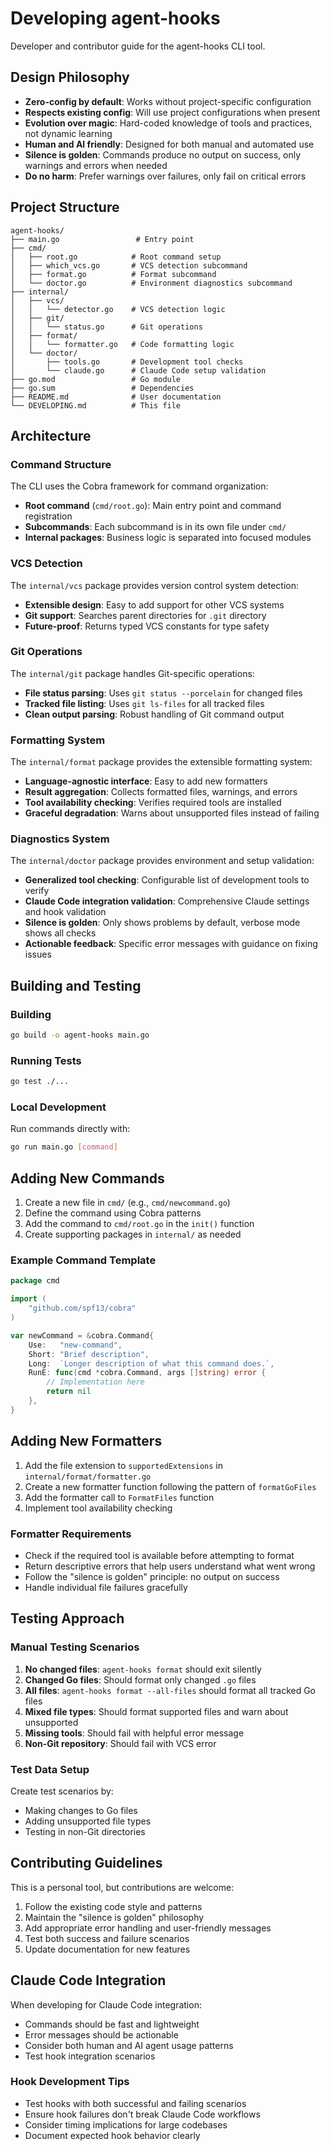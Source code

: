 # Developing agent-hooks

Developer and contributor guide for the agent-hooks CLI tool.

## Design Philosophy

- **Zero-config by default**: Works without project-specific configuration
- **Respects existing config**: Will use project configurations when present
- **Evolution over magic**: Hard-coded knowledge of tools and practices, 
  not dynamic learning
- **Human and AI friendly**: Designed for both manual and automated use
- **Silence is golden**: Commands produce no output on success, only warnings 
  and errors when needed
- **Do no harm**: Prefer warnings over failures, only fail on critical errors

## Project Structure

```
agent-hooks/
├── main.go                 # Entry point
├── cmd/
│   ├── root.go            # Root command setup
│   ├── which_vcs.go       # VCS detection subcommand
│   ├── format.go          # Format subcommand
│   └── doctor.go          # Environment diagnostics subcommand
├── internal/
│   ├── vcs/
│   │   └── detector.go    # VCS detection logic
│   ├── git/
│   │   └── status.go      # Git operations
│   ├── format/
│   │   └── formatter.go   # Code formatting logic
│   └── doctor/
│       ├── tools.go       # Development tool checks
│       └── claude.go      # Claude Code setup validation
├── go.mod                 # Go module
├── go.sum                 # Dependencies
├── README.md              # User documentation
└── DEVELOPING.md          # This file
```

## Architecture

### Command Structure

The CLI uses the Cobra framework for command organization:

- **Root command** (`cmd/root.go`): Main entry point and command registration
- **Subcommands**: Each subcommand is in its own file under `cmd/`
- **Internal packages**: Business logic is separated into focused modules

### VCS Detection

The `internal/vcs` package provides version control system detection:

- **Extensible design**: Easy to add support for other VCS systems
- **Git support**: Searches parent directories for `.git` directory
- **Future-proof**: Returns typed VCS constants for type safety

### Git Operations

The `internal/git` package handles Git-specific operations:

- **File status parsing**: Uses `git status --porcelain` for changed files
- **Tracked file listing**: Uses `git ls-files` for all tracked files
- **Clean output parsing**: Robust handling of Git command output

### Formatting System

The `internal/format` package provides the extensible formatting system:

- **Language-agnostic interface**: Easy to add new formatters
- **Result aggregation**: Collects formatted files, warnings, and errors
- **Tool availability checking**: Verifies required tools are installed
- **Graceful degradation**: Warns about unsupported files instead of failing

### Diagnostics System

The `internal/doctor` package provides environment and setup validation:

- **Generalized tool checking**: Configurable list of development tools to verify
- **Claude Code integration validation**: Comprehensive Claude settings and hook validation
- **Silence is golden**: Only shows problems by default, verbose mode shows all checks
- **Actionable feedback**: Specific error messages with guidance on fixing issues

## Building and Testing

### Building

```bash
go build -o agent-hooks main.go
```

### Running Tests

```bash
go test ./...
```

### Local Development

Run commands directly with:

```bash
go run main.go [command]
```

## Adding New Commands

1. Create a new file in `cmd/` (e.g., `cmd/newcommand.go`)
2. Define the command using Cobra patterns
3. Add the command to `cmd/root.go` in the `init()` function
4. Create supporting packages in `internal/` as needed

### Example Command Template

```go
package cmd

import (
    "github.com/spf13/cobra"
)

var newCommand = &cobra.Command{
    Use:   "new-command",
    Short: "Brief description",
    Long:  `Longer description of what this command does.`,
    RunE: func(cmd *cobra.Command, args []string) error {
        // Implementation here
        return nil
    },
}
```

## Adding New Formatters

1. Add the file extension to `supportedExtensions` in `internal/format/formatter.go`
2. Create a new formatter function following the pattern of `formatGoFiles`
3. Add the formatter call to `FormatFiles` function
4. Implement tool availability checking

### Formatter Requirements

- Check if the required tool is available before attempting to format
- Return descriptive errors that help users understand what went wrong
- Follow the "silence is golden" principle: no output on success
- Handle individual file failures gracefully

## Testing Approach

### Manual Testing Scenarios

1. **No changed files**: `agent-hooks format` should exit silently
2. **Changed Go files**: Should format only changed `.go` files
3. **All files**: `agent-hooks format --all-files` should format all tracked Go files
4. **Mixed file types**: Should format supported files and warn about unsupported
5. **Missing tools**: Should fail with helpful error message
6. **Non-Git repository**: Should fail with VCS error

### Test Data Setup

Create test scenarios by:
- Making changes to Go files
- Adding unsupported file types
- Testing in non-Git directories

## Contributing Guidelines

This is a personal tool, but contributions are welcome:

1. Follow the existing code style and patterns
2. Maintain the "silence is golden" philosophy
3. Add appropriate error handling and user-friendly messages
4. Test both success and failure scenarios
5. Update documentation for new features

## Claude Code Integration

When developing for Claude Code integration:

- Commands should be fast and lightweight
- Error messages should be actionable
- Consider both human and AI agent usage patterns
- Test hook integration scenarios

### Hook Development Tips

- Test hooks with both successful and failing scenarios
- Ensure hook failures don't break Claude Code workflows
- Consider timing implications for large codebases
- Document expected hook behavior clearly